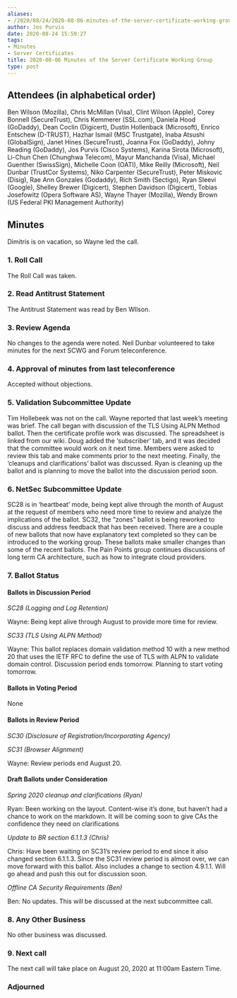 ```yaml
---
aliases:
- /2020/08/24/2020-08-06-minutes-of-the-server-certificate-working-group/
author: Jos Purvis
date: 2020-08-24 15:59:27
tags:
- Minutes
- Server Certificates
title: 2020-08-06 Minutes of the Server Certificate Working Group
type: post
---
```


## Attendees (in alphabetical order)

Ben Wilson (Mozilla), Chris McMillan (Visa), Clint Wilson (Apple), Corey Bonnell (SecureTrust), Chris Kemmerer (SSL.com), Daniela Hood (GoDaddy), Dean Coclin (Digicert), Dustin Hollenback (Microsoft), Enrico Entschew (D-TRUST), Hazhar Ismail (MSC Trustgate), Inaba Atsushi (GlobalSign), Janet Hines (SecureTrust), Joanna Fox (GoDaddy), Johny Reading (GoDaddy), Jos Purvis (Cisco Systems), Karina Sirota (Microsoft), Li-Chun Chen (Chunghwa Telecom), Mayur Manchanda (Visa), Michael Guenther (SwissSign), Michelle Coon (OATI), Mike Reilly (Microsoft), Neil Dunbar (TrustCor Systems), Niko Carpenter (SecureTrust), Peter Miskovic (Disig), Rae Ann Gonzales (Godaddy), Rich Smith (Sectigo), Ryan Sleevi (Google), Shelley Brewer (Digicert), Stephen Davidson (Digicert), Tobias Josefowitz (Opera Software AS), Wayne Thayer (Mozilla), Wendy Brown (US Federal PKI Management Authority)

## Minutes

Dimitris is on vacation, so Wayne led the call.

### 1. Roll Call

The Roll Call was taken.

### 2. Read Antitrust Statement

The Antitrust Statement was read by Ben WIlson.

### 3. Review Agenda

No changes to the agenda were noted. Neil Dunbar volunteered to take minutes for the next SCWG and Forum teleconference.

### 4. Approval of minutes from last teleconference

Accepted without objections.

### 5. Validation Subcommittee Update

Tim Hollebeek was not on the call. Wayne reported that last week’s meeting was brief. The call began with discussion of the TLS Using ALPN Method ballot. Then the certificate profile work was discussed. The spreadsheet is linked from our wiki. Doug added the ‘subscriber’ tab, and it was decided that the committee would work on it next time. Members were asked to review this tab and make comments prior to the next meeting. Finally, the ‘cleanups and clarifications’ ballot was discussed. Ryan is cleaning up the ballot and is planning to move the ballot into the discussion period soon.

### 6. NetSec Subcommittee Update

SC28 is in ‘heartbeat’ mode, being kept alive through the month of August at the request of members who need more time to review and analyze the implications of the ballot. SC32, the “zones” ballot is being reworked to discuss and address feedback that has been received. There are a couple of new ballots that now have explanatory text completed so they can be introduced to the working group. These ballots make smaller changes than some of the recent ballots. The Pain Points group continues discussions of long term CA architecture, such as how to integrate cloud providers.

### 7. Ballot Status

#### Ballots in Discussion Period

_SC28 (Logging and Log Retention)_

Wayne: Being kept alive through August to provide more time for review.

_SC33 (TLS Using ALPN Method)_

Wayne: This ballot replaces domain validation method 10 with a new method 20 that uses the IETF RFC to define the use of TLS with ALPN to validate domain control. Discussion period ends tomorrow. Planning to start voting tomorrow.

#### Ballots in Voting Period

None

#### Ballots in Review Period

_SC30 (Disclosure of Registration/Incorporating Agency)_

_SC31 (Browser Alignment)_

Wayne: Review periods end August 20.

#### Draft Ballots under Consideration

_Spring 2020 cleanup and clarifications (Ryan)_

Ryan: Been working on the layout. Content-wise it’s done, but haven’t had a chance to work on the markdown. It will be coming soon to give CAs the confidence they need on clarifications

_Update to BR section 6.1.1.3 (Chris)_

Chris: Have been waiting on SC31’s review period to end since it also changed section 6.1.1.3. Since the SC31 review period is almost over, we can move forward with this ballot. Also includes a change to section 4.9.1.1. Will go ahead and push this out for discussion soon.

_Offline CA Security Requirements (Ben)_

Ben: No updates. This will be discussed at the next subcommittee call.

### 8. Any Other Business

No other business was discussed.

### 9. Next call

The next call will take place on August 20, 2020 at 11:00am Eastern Time.

### Adjourned